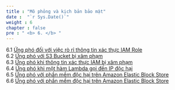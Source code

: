 ```yaml
---
title : "Mô phỏng và kịch bản bảo mật"
date :  "`r Sys.Date()`" 
weight : 6 
chapter : false
pre : " <b> 6. </b> "
---
```


6.1 [Ứng phó đối với việc rò rỉ thông tin xác thực IAM Role](./6.1/)\
6.2 [Ứng phó với S3 Bucket bị xâm phạm](./6.2/)\
6.3 [Ứng phó khi thông tin xác thực IAM bị xâm phạm](./6.3)\
6.4 [Ứng phó khi một hàm Lambda gọi đến IP độc hại](./6.4)\
6.5 [Ứng phó với phần mềm độc hại trên Amazon Elastic Block Store](./6.5) \
6.6 [Ứng phó với phần mềm độc hại trên Amazon Elastic Block Store](./6.6)